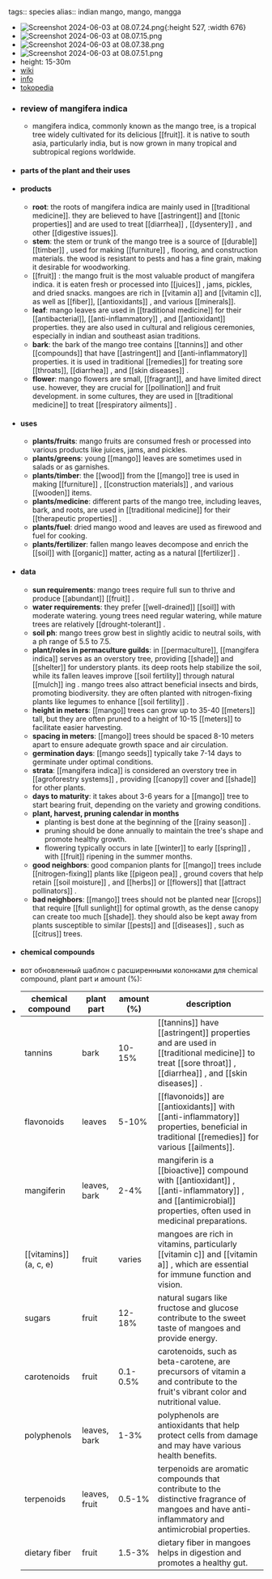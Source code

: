 tags:: species
alias:: indian mango, mango, mangga

- ![Screenshot 2024-06-03 at 08.07.24.png](https://peach-geographical-bat-397.mypinata.cloud/ipfs/QmbTU1UdHYvbLxEbyYjEmRN6QXNSmvd6ZGj6g8JpXWuXyH){:height 527, :width 676}
- ![Screenshot 2024-06-03 at 08.07.15.png](https://peach-geographical-bat-397.mypinata.cloud/ipfs/QmYhT92AjFapybwNsGCCmm76YVVp62BCBuGFSf63FFS4D3)
- ![Screenshot 2024-06-03 at 08.07.38.png](https://peach-geographical-bat-397.mypinata.cloud/ipfs/QmewaoHMEnfqmCoKnAutzSftcu8VKBiJsgjAzR6QVxKUHo)
- ![Screenshot 2024-06-03 at 08.07.51.png](https://peach-geographical-bat-397.mypinata.cloud/ipfs/QmWhwQiTeQHwpuzsSdWsNB1Kr1xfcPD9hvKcopkR5pk5KM)
- height: 15-30m
- [wiki](https://en.wikipedia.org/wiki/Mangifera_indica)
- [info](http://www.plantsofasia.com/index/mangifera_indica/0-481)
- [tokopedia](https://www.tokopedia.com/wijaya-agro/bibit-mangga-mahatir-mangifera-indica?extParam=ivf%3Dfalse%26src%3Dsearch)
- ### review of mangifera indica
	- mangifera indica, commonly known as the mango tree, is a tropical tree widely cultivated for its delicious [[fruit]]. it is native to south asia, particularly india, but is now grown in many tropical and subtropical regions worldwide.
- #### parts of the plant and their uses
- #### products
	- **root**: the roots of mangifera indica are mainly used in [[traditional medicine]]. they are believed to have [[astringent]] and [[tonic properties]] and are used to treat [[diarrhea]] , [[dysentery]] , and other [[digestive issues]].
	- **stem**: the stem or trunk of the mango tree is a source of [[durable]] [[timber]] , used for making [[furniture]] , flooring, and construction materials. the wood is resistant to pests and has a fine grain, making it desirable for woodworking.
	- [[fruit]] : the mango fruit is the most valuable product of mangifera indica. it is eaten fresh or processed into [[juices]] , jams, pickles, and dried snacks. mangoes are rich in [[vitamin a]] and [[vitamin c]], as well as [[fiber]], [[antioxidants]] , and various [[minerals]].
	- **leaf**: mango leaves are used in [[traditional medicine]] for their [[antibacterial]], [[anti-inflammatory]] , and [[antioxidant]] properties. they are also used in cultural and religious ceremonies, especially in indian and southeast asian traditions.
	- **bark**: the bark of the mango tree contains [[tannins]] and other [[compounds]] that have [[astringent]] and [[anti-inflammatory]] properties. it is used in traditional [[remedies]] for treating sore [[throats]], [[diarrhea]] , and [[skin diseases]] .
	- **flower**: mango flowers are small, [[fragrant]], and have limited direct use. however, they are crucial for [[pollination]] and fruit development. in some cultures, they are used in [[traditional medicine]] to treat [[respiratory ailments]] .
- #### uses
	- **plants/fruits**: mango fruits are consumed fresh or processed into various products like juices, jams, and pickles.
	- **plants/greens**: young [[mango]] leaves are sometimes used in salads or as garnishes.
	- **plants/timber**: the [[wood]] from the [[mango]] tree is used in making [[furniture]] , [[construction materials]] , and various [[wooden]] items.
	- **plants/medicine**: different parts of the mango tree, including leaves, bark, and roots, are used in [[traditional medicine]] for their [[therapeutic properties]] .
	- **plants/fuel**: dried mango wood and leaves are used as firewood and fuel for cooking.
	- **plants/fertilizer**: fallen mango leaves decompose and enrich the [[soil]] with [[organic]] matter, acting as a natural [[fertilizer]] .
- #### data
	- **sun requirements**: mango trees require full sun to thrive and produce [[abundant]] [[fruit]] .
	- **water requirements**: they prefer [[well-drained]] [[soil]] with moderate watering. young trees need regular watering, while mature trees are relatively [[drought-tolerant]] .
	- **soil ph**: mango trees grow best in slightly acidic to neutral soils, with a ph range of 5.5 to 7.5.
	- **plant/roles in permaculture guilds**: in [[permaculture]], [[mangifera indica]] serves as an overstory tree, providing [[shade]] and [[shelter]] for understory plants. its deep roots help stabilize the soil, while its fallen leaves improve [[soil fertility]] through natural [[mulch]] ing . mango trees also attract beneficial insects and birds, promoting biodiversity. they are often planted with nitrogen-fixing plants like legumes to enhance [[soil fertility]] .
	- **height in meters**: [[mango]] trees can grow up to 35-40 [[meters]] tall, but they are often pruned to a height of 10-15 [[meters]] to facilitate easier harvesting.
	- **spacing in meters**: [[mango]] trees should be spaced 8-10 meters apart to ensure adequate growth space and air circulation.
	- **germination days**: [[mango seeds]] typically take 7-14 days to germinate under optimal conditions.
	- **strata**: [[mangifera indica]] is considered an overstory tree in [[agroforestry systems]] , providing [[canopy]] cover and [[shade]] for other plants.
	- **days to maturity**: it takes about 3-6 years for a [[mango]] tree to start bearing fruit, depending on the variety and growing conditions.
	- **plant, harvest, pruning calendar in months**
		- planting is best done at the beginning of the [[rainy season]] .
		- pruning should be done annually to maintain the tree's shape and promote healthy growth.
		- flowering typically occurs in late [[winter]] to early [[spring]] , with [[fruit]] ripening in the summer months.
	- **good neighbors**: good companion plants for [[mango]] trees include [[nitrogen-fixing]] plants like [[pigeon pea]] , ground covers that help retain [[soil moisture]] , and [[herbs]] or [[flowers]] that [[attract pollinators]] .
	- **bad neighbors**: [[mango]] trees should not be planted near [[crops]] that require [[full sunlight]] for optimal growth, as the dense canopy can create too much [[shade]]. they should also be kept away from plants susceptible to similar [[pests]] and [[diseases]] , such as [[citrus]] trees.
- #### chemical compounds
- вот обновленный шаблон с расширенными колонками для chemical compound, plant part и amount (%):
- | chemical compound       | plant part          | amount (%)        | description |
  |-------------------------|---------------------|-------------------|-------------|
  | tannins                 | bark                | 10-15%            | [[tannins]] have [[astringent]] properties and are used in [[traditional medicine]] to treat [[sore throat]] , [[diarrhea]] , and [[skin diseases]] . |
  | flavonoids              | leaves              | 5-10%             | [[flavonoids]] are [[antioxidants]] with [[anti-inflammatory]] properties, beneficial in traditional [[remedies]] for various [[ailments]]. |
  | mangiferin              | leaves, bark        | 2-4%              | mangiferin is a [[bioactive]] compound with [[antioxidant]] , [[anti-inflammatory]] , and [[antimicrobial]] properties, often used in medicinal preparations. |
  | [[vitamins]] (a, c, e)      | fruit               | varies            | mangoes are rich in vitamins, particularly [[vitamin c]] and [[vitamin a]] , which are essential for immune function and vision. |
  | sugars                  | fruit               | 12-18%            | natural sugars like fructose and glucose contribute to the sweet taste of mangoes and provide energy. |
  | carotenoids             | fruit               | 0.1-0.5%          | carotenoids, such as beta-carotene, are precursors of vitamin a and contribute to the fruit's vibrant color and nutritional value. |
  | polyphenols             | leaves, bark        | 1-3%              | polyphenols are antioxidants that help protect cells from damage and may have various health benefits. |
  | terpenoids              | leaves, fruit       | 0.5-1%            | terpenoids are aromatic compounds that contribute to the distinctive fragrance of mangoes and have anti-inflammatory and antimicrobial properties. |
  | dietary fiber           | fruit               | 1.5-3%            | dietary fiber in mangoes helps in digestion and promotes a healthy gut. |